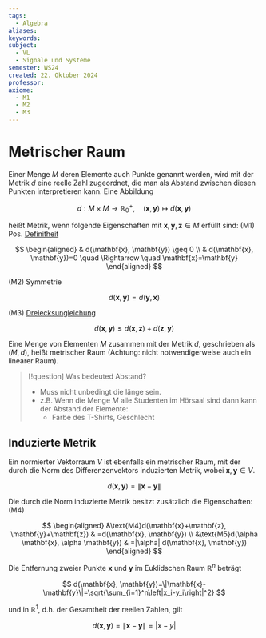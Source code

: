 ```yaml
---
tags:
  - Algebra
aliases: 
keywords: 
subject:
  - VL
  - Signale und Systeme
semester: WS24
created: 22. Oktober 2024
professor: 
axiome:
  - M1
  - M2
  - M3
---
```

 

# Metrischer Raum

Einer Menge $M$ deren Elemente auch Punkte genannt werden, wird mit der Metrik $d$ eine reelle Zahl zugeordnet, die man als Abstand zwischen diesen Punkten interpretieren kann. Eine Abbildung

$$
d: M \times M \rightarrow \mathbb{R}_0^{+}, \quad(\mathbf{x}, \mathbf{y}) \mapsto d(\mathbf{x}, \mathbf{y})
$$

heißt Metrik, wenn folgende Eigenschaften mit $\mathbf{x}, \mathbf{y}, \mathbf{z} \in M$ erfüllt sind:
(M1) Pos. [Definitheit](Definitheit.md)

$$
\begin{aligned}
& d(\mathbf{x}, \mathbf{y}) \geq 0 \\
& d(\mathbf{x}, \mathbf{y})=0 \quad \Rightarrow \quad \mathbf{x}=\mathbf{y}
\end{aligned}
$$

(M2) Symmetrie

$$
d(\mathbf{x}, \mathbf{y})=d(\mathbf{y}, \mathbf{x})
$$

(M3) [Dreiecksungleichung](Betrag.md)

$$
d(\mathbf{x}, \mathbf{y}) \leq d(\mathbf{x}, \mathbf{z})+d(\mathbf{z}, \mathbf{y})
$$


Eine Menge von Elementen $M$ zusammen mit der Metrik $d$, geschrieben als $(M, d)$, heißt metrischer Raum (Achtung: nicht notwendigerweise auch ein linearer Raum).

>[!question] Was bedeuted Abstand?
> - Muss nicht unbedingt die länge sein.
> - z.B. Wenn die Menge $M$ alle Studenten im Hörsaal sind dann kann der Abstand der Elemente:
>     - Farbe des T-Shirts, Geschlecht

## Induzierte Metrik

Ein normierter Vektorraum $V$ ist ebenfalls ein metrischer Raum, mit der durch die Norm des Differenzenvektors induzierten Metrik, wobei $\mathbf{x}, \mathbf{y} \in V$.

$$
d(\mathbf{x}, \mathbf{y})=\|\mathbf{x}-\mathbf{y}\|
$$


Die durch die Norm induzierte Metrik besitzt zusätzlich die Eigenschaften:
(M4)

$$
\begin{aligned}
&\text{M4}d(\mathbf{x}+\mathbf{z}, \mathbf{y}+\mathbf{z}) & =d(\mathbf{x}, \mathbf{y}) \\
&\text{M5}d(\alpha \mathbf{x}, \alpha \mathbf{y}) & =|\alpha| d(\mathbf{x}, \mathbf{y})
\end{aligned}
$$


Die Entfernung zweier Punkte $\mathbf{x}$ und $\mathbf{y}$ im Euklidschen Raum $\mathbb{R}^n$ beträgt

$$
d(\mathbf{x}, \mathbf{y})=\|\mathbf{x}-\mathbf{y}\|=\sqrt{\sum_{i=1}^n\left|x_i-y_i\right|^2}
$$

und in $\mathbb{R}^1$, d.h. der Gesamtheit der reellen Zahlen, gilt

$$
d(\mathbf{x}, \mathbf{y})=\|\mathbf{x}-\mathbf{y}\|=|x-y|
$$
